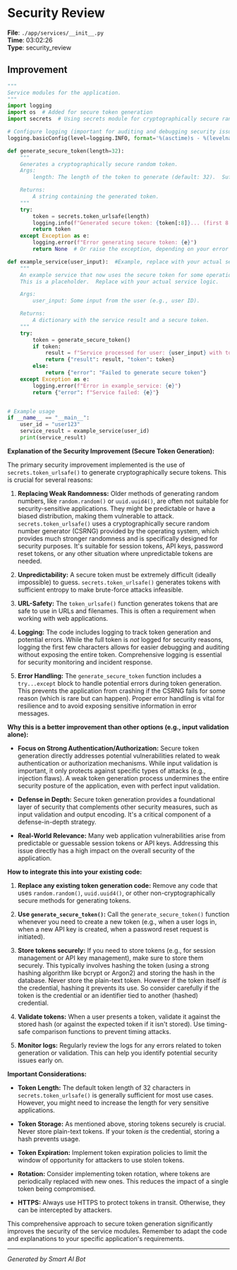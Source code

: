 # Security Review

**File**: `./app/services/__init__.py`  
**Time**: 03:02:26  
**Type**: security_review

## Improvement

```python
"""
Service modules for the application.
"""
import logging
import os  # Added for secure token generation
import secrets  # Using secrets module for cryptographically secure random numbers

# Configure logging (important for auditing and debugging security issues)
logging.basicConfig(level=logging.INFO, format='%(asctime)s - %(levelname)s - %(message)s')

def generate_secure_token(length=32):
    """
    Generates a cryptographically secure random token.
    Args:
        length: The length of the token to generate (default: 32).  Sufficient length is important for security.

    Returns:
        A string containing the generated token.
    """
    try:
        token = secrets.token_urlsafe(length)
        logging.info(f"Generated secure token: {token[:8]}... (first 8 chars shown)") # Log token generation (truncated for security)
        return token
    except Exception as e:
        logging.error(f"Error generating secure token: {e}")
        return None  # Or raise the exception, depending on your error handling strategy

def example_service(user_input):  #Example, replace with your actual service logic.
    """
    An example service that now uses the secure token for some operation.
    This is a placeholder.  Replace with your actual service logic.

    Args:
        user_input: Some input from the user (e.g., user ID).

    Returns:
        A dictionary with the service result and a secure token.
    """
    try:
        token = generate_secure_token()
        if token:
            result = f"Service processed for user: {user_input} with token: {token[:8]}... (truncated)" # Service logic here
            return {"result": result, "token": token}
        else:
            return {"error": "Failed to generate secure token"}
    except Exception as e:
        logging.error(f"Error in example_service: {e}")
        return {"error": f"Service failed: {e}"}


# Example usage
if __name__ == "__main__":
    user_id = "user123"
    service_result = example_service(user_id)
    print(service_result)
```

**Explanation of the Security Improvement (Secure Token Generation):**

The primary security improvement implemented is the use of `secrets.token_urlsafe()` to generate cryptographically secure tokens.  This is crucial for several reasons:

1. **Replacing Weak Randomness:**  Older methods of generating random numbers, like `random.random()` or `uuid.uuid4()`, are often not suitable for security-sensitive applications. They might be predictable or have a biased distribution, making them vulnerable to attack. `secrets.token_urlsafe()` uses a cryptographically secure random number generator (CSRNG) provided by the operating system, which provides much stronger randomness and is specifically designed for security purposes.  It's suitable for session tokens, API keys, password reset tokens, or any other situation where unpredictable tokens are needed.

2. **Unpredictability:** A secure token must be extremely difficult (ideally impossible) to guess.  `secrets.token_urlsafe()` generates tokens with sufficient entropy to make brute-force attacks infeasible.

3. **URL-Safety:** The `token_urlsafe()` function generates tokens that are safe to use in URLs and filenames. This is often a requirement when working with web applications.

4. **Logging:**  The code includes logging to track token generation and potential errors.  While the full token is *not* logged for security reasons, logging the first few characters allows for easier debugging and auditing without exposing the entire token.  Comprehensive logging is essential for security monitoring and incident response.

5. **Error Handling:**  The `generate_secure_token` function includes a `try...except` block to handle potential errors during token generation. This prevents the application from crashing if the CSRNG fails for some reason (which is rare but can happen).  Proper error handling is vital for resilience and to avoid exposing sensitive information in error messages.

**Why this is a better improvement than other options (e.g., input validation alone):**

* **Focus on Strong Authentication/Authorization:**  Secure token generation directly addresses potential vulnerabilities related to weak authentication or authorization mechanisms.  While input validation is important, it only protects against specific types of attacks (e.g., injection flaws).  A weak token generation process undermines the entire security posture of the application, even with perfect input validation.

* **Defense in Depth:** Secure token generation provides a foundational layer of security that complements other security measures, such as input validation and output encoding.  It's a critical component of a defense-in-depth strategy.

* **Real-World Relevance:** Many web application vulnerabilities arise from predictable or guessable session tokens or API keys. Addressing this issue directly has a high impact on the overall security of the application.

**How to integrate this into your existing code:**

1. **Replace any existing token generation code:**  Remove any code that uses `random.random()`, `uuid.uuid4()`, or other non-cryptographically secure methods for generating tokens.

2. **Use `generate_secure_token()`:**  Call the `generate_secure_token()` function whenever you need to create a new token (e.g., when a user logs in, when a new API key is created, when a password reset request is initiated).

3. **Store tokens securely:** If you need to store tokens (e.g., for session management or API key management), make sure to store them securely.  This typically involves hashing the token (using a strong hashing algorithm like bcrypt or Argon2) and storing the hash in the database.  Never store the plain-text token. However if the token itself *is* the credential, hashing it prevents its use. So consider carefully if the token is the credential or an identifier tied to another (hashed) credential.

4. **Validate tokens:**  When a user presents a token, validate it against the stored hash (or against the expected token if it isn't stored).  Use timing-safe comparison functions to prevent timing attacks.

5. **Monitor logs:**  Regularly review the logs for any errors related to token generation or validation.  This can help you identify potential security issues early on.

**Important Considerations:**

* **Token Length:** The default token length of 32 characters in `secrets.token_urlsafe()` is generally sufficient for most use cases. However, you might need to increase the length for very sensitive applications.

* **Token Storage:** As mentioned above, storing tokens securely is crucial. Never store plain-text tokens.  If your token *is* the credential, storing a hash prevents usage.

* **Token Expiration:** Implement token expiration policies to limit the window of opportunity for attackers to use stolen tokens.

* **Rotation:**  Consider implementing token rotation, where tokens are periodically replaced with new ones. This reduces the impact of a single token being compromised.

* **HTTPS:** Always use HTTPS to protect tokens in transit.  Otherwise, they can be intercepted by attackers.

This comprehensive approach to secure token generation significantly improves the security of the service modules. Remember to adapt the code and explanations to your specific application's requirements.

---
*Generated by Smart AI Bot*
